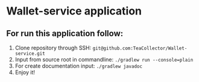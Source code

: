 # Wallet-service application

## For run this application follow:
1. Clone repository through SSH: `git@github.com:TeaCollector/Wallet-service.git`
2. Input from source root in commandline: `./gradlew run --console=plain` 
3. For create documentation input: `./gradlew javadoc`
4. Enjoy it!